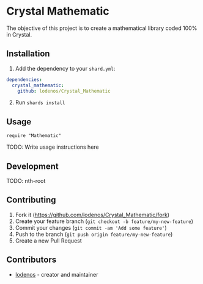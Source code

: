 # Crystal Mathematic

The objective of this project is to create a mathematical library coded 100% in Crystal.

## Installation

1. Add the dependency to your `shard.yml`:

  ```yaml
  dependencies:
    crystal_mathematic:
      github: lodenos/Crystal_Mathematic
  ```

2. Run `shards install`

## Usage

```crystal
require "Mathematic"
```

TODO: Write usage instructions here

## Development

TODO: nth-root

## Contributing

1. Fork it (<https://github.com/lodenos/Crystal_Mathematic/fork>)
2. Create your feature branch (`git checkout -b feature/my-new-feature`)
3. Commit your changes (`git commit -am 'Add some feature'`)
4. Push to the branch (`git push origin feature/my-new-feature`)
5. Create a new Pull Request

## Contributors

- [lodenos](https://github.com/lodenos) - creator and maintainer
